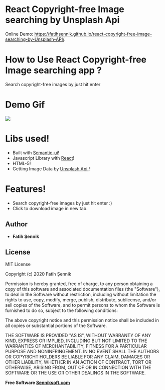 # React Copyright-free Image searching by Unsplash Api

Online Demo: https://fatihsennik.github.io/react-copyright-free-image-searching-by-Unsplash-API/.

# How to Use React Copyright-free Image searching app ?

Search copyright-free images by just hit enter 

#  Demo Gif

![](https://github.com/fatihsennik/react-copyright-free-image-searching-by-Unsplash-API/blob/master/demo.gif)


#  Libs used!
  - Built with [Semantic-ui](https://semantic-ui.com/)!
  - Javascript Library with [React](https://reactjs.org/)! 
  - HTML-5!
  - Getting Image Data by [Unsplash Api ](https://unsplash.com/)! 
  
#  Features!
  - Search copyright-free images by just hit enter :)
  - Click to download image in new tab.
 

## Author

* **Fatih Şennik**

License
----
MIT License

Copyright (c) 2020 Fatih Şennik

Permission is hereby granted, free of charge, to any person obtaining a copy
of this software and associated documentation files (the "Software"), to deal
in the Software without restriction, including without limitation the rights
to use, copy, modify, merge, publish, distribute, sublicense, and/or sell
copies of the Software, and to permit persons to whom the Software is
furnished to do so, subject to the following conditions:

The above copyright notice and this permission notice shall be included in all
copies or substantial portions of the Software.

THE SOFTWARE IS PROVIDED "AS IS", WITHOUT WARRANTY OF ANY KIND, EXPRESS OR
IMPLIED, INCLUDING BUT NOT LIMITED TO THE WARRANTIES OF MERCHANTABILITY,
FITNESS FOR A PARTICULAR PURPOSE AND NONINFRINGEMENT. IN NO EVENT SHALL THE
AUTHORS OR COPYRIGHT HOLDERS BE LIABLE FOR ANY CLAIM, DAMAGES OR OTHER
LIABILITY, WHETHER IN AN ACTION OF CONTRACT, TORT OR OTHERWISE, ARISING FROM,
OUT OF OR IN CONNECTION WITH THE SOFTWARE OR THE USE OR OTHER DEALINGS IN THE
SOFTWARE.

**Free Software [Senniksoft.com](http://www.senniksoft.com/)**
